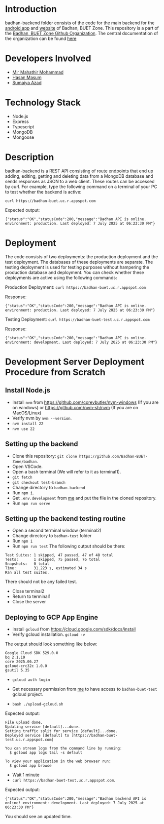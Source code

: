 # Introduction
badhan-backend folder consists of the code for the main 
backend for the [android app](https://play.google.com/store/apps/details?id=com.mmmbadhan) 
and [website](https://badhan-buet.web.app) of Badhan, BUET Zone. This repository is a part of the [Badhan, BUET Zone Github Organization](https://github.com/Badhan-BUET-Zone). The central documentation of the organization can be found [here](https://github.com/Badhan-BUET-Zone/badhan-doc)
# Developers Involved
* [Mir Mahathir Mohammad](https://github.com/mirmahathir1)
* [Hasan Masum](https://github.com/hmasum52)
* [Sumaiya Azad](https://github.com/sumaiyaazad)
# Technology Stack
* Node.js
* Express
* Typescript
* MongoDB
* Mongoose
# Description
badhan-backend is a REST API consisting of route endpoints that end up adding, editing, getting and deleting data from a MongoDB database and sends responses as JSON to a web client. These routes can be accessed by curl. For example, type the following command on a terminal of your PC to test whether the backend is active:

`curl https://badhan-buet.uc.r.appspot.com`

Expected output:
```
{"status":"OK","statusCode":200,"message":"Badhan API is online. environment: production. Last deployed: 7 July 2025 at 06:23:30 PM"}
```

# Deployment
The code consists of two deployments: the production deployment and the test deployment. The databases of these deployments are separate. The testing deployment is used for testing purposes without hampering the production database and deployment. You can check whether these deployments are active using the following commands:

Production Deployment: `curl https://badhan-buet.uc.r.appspot.com`

Response: 
```
{"status":"OK","statusCode":200,"message":"Badhan API is online. environment: production. Last deployed: 7 July 2025 at 06:23:30 PM"}
```

Testing Deployment: `curl https://badhan-buet-test.uc.r.appspot.com`

Response: 
```
{"status":"OK","statusCode":200,"message":"Badhan API is online. environment: development. Last deployed: 7 July 2025 at 06:23:30 PM"}
```

# Development Server Deployment Procedure from Scratch
## Install Node.js
* Install `nvm` from https://github.com/coreybutler/nvm-windows (If you are on windows) or https://github.com/nvm-sh/nvm (If you are on MacOS/Linux)
* Verify nvm by `nvm --version`.
* `nvm install 22`
* `nvm use 22`

## Setting up the backend
* Clone this repository:
`git clone https://github.com/Badhan-BUET-Zone/badhan`.
* Open VSCode.
* Open a bash terminal (We will refer to it as terminal1).
* `git fetch`
* `git checkout test-branch` 
* Change directory to `badhan-backend`
* Run `npm i`.
* Get `.env.development` from [me](https://github.com/mirmahathir1) and put the file in the cloned repository.
* Run `npm run serve`

## Setting up the backend testing routine
* Open a second terminal window (terminal2)
* Change directory to `badhan-test` folder
* Run `npm i`
* Run `npm run test`
The following output should be there:
```
Test Suites: 1 skipped, 47 passed, 47 of 48 total
Tests:       1 skipped, 75 passed, 76 total
Snapshots:   0 total
Time:        31.223 s, estimated 34 s
Ran all test suites.
```
There should not be any failed test.

* Close terminal2
* Return to terminal1
* Close the server

## Deploying to GCP App Engine
* Install `gcloud` from https://cloud.google.com/sdk/docs/install
* Verify gcloud installation. `gcloud -v`

The output should look something like below:
```
Google Cloud SDK 529.0.0
bq 2.1.19
core 2025.06.27
gcloud-crc32c 1.0.0
gsutil 5.35
```

* `gcloud auth login`
* Get necessary permission from [me](https://github.com/mirmahathir1) to have access to `badhan-buet-test` gcloud project.

* `bash ./upload-gcloud.sh`

Expected output:
```
File upload done.
Updating service [default]...done.
Setting traffic split for service [default]...done.
Deployed service [default] to [https://badhan-buet-test.uc.r.appspot.com]

You can stream logs from the command line by running:
  $ gcloud app logs tail -s default

To view your application in the web browser run:
  $ gcloud app browse
```

* Wait 1 minute
* `curl https://badhan-buet-test.uc.r.appspot.com`.

Expected output:
```
{"status":"OK","statusCode":200,"message":"Badhan backend API is online! environment: development. Last deployed: 7 July 2025 at 06:23:30 PM"}
```
You should see an updated time.
